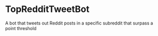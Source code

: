 # TopRedditTweetBot
A bot that tweets out Reddit posts in a specific subreddit that surpass a point threshold
